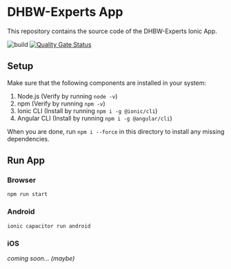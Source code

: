 # DHBW-Experts App

This repository contains the source code of the DHBW-Experts Ionic App.

![build](https://img.shields.io/github/workflow/status/DHBW-Experts/app/Build%20and%20deploy%20container%20app%20to%20Azure%20Web%20App%20-%20DHBW-Experts)
[![Quality Gate Status](https://sonarcloud.io/api/project_badges/measure?project=DHBW-Experts_app&metric=alert_status)](https://sonarcloud.io/summary/new_code?id=DHBW-Experts_app)


## Setup

Make sure that the following components are installed in your system:
1. Node.js (Verify by running `node -v`)
2. npm (Verify by running `npm -v`)
3. Ionic CLI (Install by running `npm i -g @ionic/cli`)
4. Angular CLI (Install by running `npm i -g @angular/cli`)

When you are done, run `npm i --force` in this directory to install any missing dependencies.



## Run App

### Browser

`npm run start`

### Android

`ionic capacitor run android`

### iOS

*coming soon... (maybe)*
